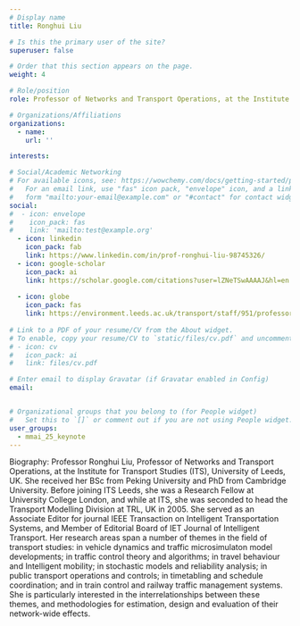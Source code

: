 ```yaml
---
# Display name
title: Ronghui Liu

# Is this the primary user of the site?
superuser: false

# Order that this section appears on the page.
weight: 4

# Role/position
role: Professor of Networks and Transport Operations, at the Institute for Transport Studies (ITS), University of Leeds

# Organizations/Affiliations
organizations:
  - name:
    url: ''

interests:

# Social/Academic Networking
# For available icons, see: https://wowchemy.com/docs/getting-started/page-builder/#icons
#   For an email link, use "fas" icon pack, "envelope" icon, and a link in the
#   form "mailto:your-email@example.com" or "#contact" for contact widget.
social:
#  - icon: envelope
#    icon_pack: fas
#    link: 'mailto:test@example.org'
  - icon: linkedin
    icon_pack: fab
    link: https://www.linkedin.com/in/prof-ronghui-liu-98745326/
  - icon: google-scholar
    icon_pack: ai
    link: https://scholar.google.com/citations?user=lZNeTSwAAAAJ&hl=en
    
  - icon: globe
    icon_pack: fas
    link: https://environment.leeds.ac.uk/transport/staff/951/professor-ronghui-liu
 
# Link to a PDF of your resume/CV from the About widget.
# To enable, copy your resume/CV to `static/files/cv.pdf` and uncomment the lines below.
# - icon: cv
#   icon_pack: ai
#   link: files/cv.pdf

# Enter email to display Gravatar (if Gravatar enabled in Config)
email: 


# Organizational groups that you belong to (for People widget)
#   Set this to `[]` or comment out if you are not using People widget.
user_groups:
  - mmai_25_keynote
---
```

Biography: Professor Ronghui Liu, Professor of Networks and Transport Operations, at the Institute for Transport Studies (ITS), University of Leeds, UK.  She received her BSc from Peking University and PhD from Cambridge University.  Before joining ITS Leeds, she was a Research Fellow at University College London, and while at ITS, she was seconded to head the Transport Modelling Division at TRL, UK in 2005.  She served as an Associate Editor for journal IEEE Transaction on Intelligent Transportation Systems, and Member of Editorial Board of IET Journal of Intelligent Transport. Her research areas span a number of themes in the field of transport studies: in vehicle dynamics and traffic microsimulaton model developments; in traffic control theory and algorithms; in travel behaviour and Intelligent mobility; in stochastic models and reliability analysis; in public transport operations and controls; in timetabling and schedule coordination; and in train control and railway traffic management systems.  She is particularly interested in the interrelationships between these themes, and methodologies for estimation, design and evaluation of their network-wide effects.
